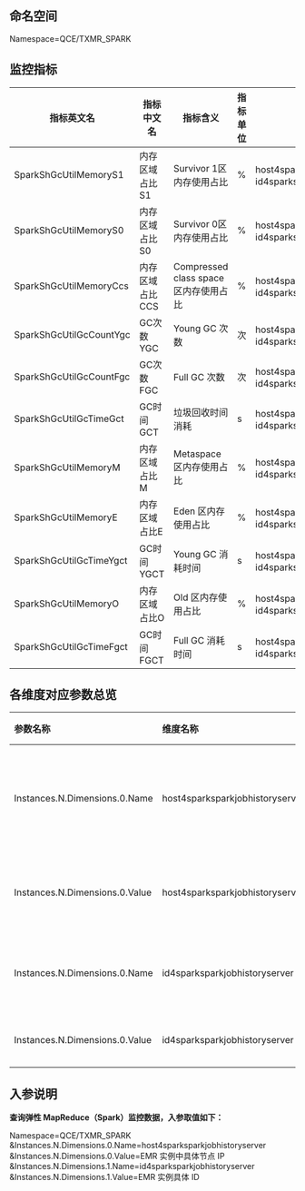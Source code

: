 ## 命名空间

Namespace=QCE/TXMR_SPARK



## 监控指标

| 指标英文名              | 指标中文名       | 指标含义                              | 指标单位 | 维度                                                         |
| ----------------------- | ---------------- | ------------------------------------- | -------- | ------------------------------------------------------------ |
| SparkShGcUtilMemoryS1   | 内存区域占比S1  | Survivor 1区内存使用占比              | %        | host4sparksparkjobhistoryserver、id4sparksparkjobhistoryserver |
| SparkShGcUtilMemoryS0   | 内存区域占比S0  | Survivor 0区内存使用占比              | %        | host4sparksparkjobhistoryserver、id4sparksparkjobhistoryserver |
| SparkShGcUtilMemoryCcs  | 内存区域占比CCS | Compressed class space 区内存使用占比 | %        | host4sparksparkjobhistoryserver、id4sparksparkjobhistoryserver |
| SparkShGcUtilGcCountYgc | GC次数YGC       | Young GC 次数                         | 次       | host4sparksparkjobhistoryserver、id4sparksparkjobhistoryserver |
| SparkShGcUtilGcCountFgc | GC次数FGC       | Full GC 次数                          | 次       | host4sparksparkjobhistoryserver、id4sparksparkjobhistoryserver |
| SparkShGcUtilGcTimeGct  | GC时间GCT       | 垃圾回收时间消耗                      | s        | host4sparksparkjobhistoryserver、id4sparksparkjobhistoryserver |
| SparkShGcUtilMemoryM    | 内存区域占比M   | Metaspace 区内存使用占比              | %        | host4sparksparkjobhistoryserver、id4sparksparkjobhistoryserver |
| SparkShGcUtilMemoryE    | 内存区域占比E   | Eden 区内存使用占比                   | %        | host4sparksparkjobhistoryserver、id4sparksparkjobhistoryserver |
| SparkShGcUtilGcTimeYgct | GC时间YGCT      | Young GC 消耗时间                     | s        | host4sparksparkjobhistoryserver、id4sparksparkjobhistoryserver |
| SparkShGcUtilMemoryO    | 内存区域占比O   | Old 区内存使用占比                    | %        | host4sparksparkjobhistoryserver、id4sparksparkjobhistoryserver |
| SparkShGcUtilGcTimeFgct | GC时间FGCT      | Full GC 消耗时间                      | s        | host4sparksparkjobhistoryserver、id4sparksparkjobhistoryserver |


## 各维度对应参数总览

| 参数名称                       | 维度名称                        | 维度解释                     | 格式                                                         |
| :----------------------------- | :------------------------------ | :--------------------------- | :----------------------------------------------------------- |
| Instances.N.Dimensions.0.Name  | host4sparksparkjobhistoryserver | EMR 实例中节点 IP 的维度名称 | 输入 String 类型维度名称：host4sparksparkjobhistoryserver    |
| Instances.N.Dimensions.0.Value | host4sparksparkjobhistoryserver | EMR 实例中具体节点 IP        | 输入具体节点 IP ，可从控制台获取，登录 [腾讯云 MapReduce 控制台](https://console.cloud.tencent.com/emr)，单击**实例 > 集群资源 > 资源管理 > 节点内网 IP**。也可通过 [查询节点信息](https://cloud.tencent.com/document/product/589/41707) API 获取。 |
| Instances.N.Dimensions.0.Name  | id4sparksparkjobhistoryserver   | EMR 实例 ID 的维度名称       | 输入 String 类型维度名称：id4sparksparkjobhistoryserver      |
| Instances.N.Dimensions.0.Value | id4sparksparkjobhistoryserver   | EMR 实例具体 ID              | 输入 EMR 具体实例 ID，例如：emr-mm8bs222                     |



## 入参说明

**查询弹性 MapReduce（Spark）监控数据，入参取值如下：**

Namespace=QCE/TXMR_SPARK
&Instances.N.Dimensions.0.Name=host4sparksparkjobhistoryserver
&Instances.N.Dimensions.0.Value=EMR 实例中具体节点 IP
&Instances.N.Dimensions.1.Name=id4sparksparkjobhistoryserver
&Instances.N.Dimensions.1.Value=EMR 实例具体 ID

